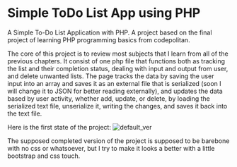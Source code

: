 # Simple ToDo List App using PHP
A Simple To-Do List Application with PHP. A project based on the final project of learning PHP programming basics from codepolitan.

The core of this project is to review most subjects that I learn from all of the previous chapters. It consist of one php file that functions both as tracking the list and their completion status, dealing with input and output from user, and delete unwanted lists. The page tracks the data by saving the user input into an array and saves it as an external file that is serialized (soon I will change it to JSON for better reading externally), and updates the data based by user activity, whether add, update, or delete, by loading the serialized text file, unserialize it, writing the changes, and saves it back into the text file.

Here is the first state of the project:
![default_ver](https://github.com/BeniTama/SimpleToDoPhp/blob/main/default_ver.JPG?raw=true)

The supposed completed version of the project is supposed to be barebone with no css or whatsoever, but I try to make it looks a better with a little bootstrap and css touch. 
